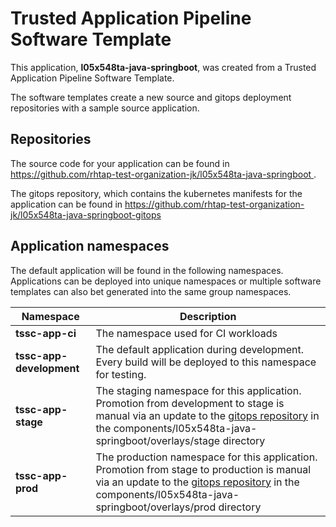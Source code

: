 # Trusted Application Pipeline Software Template

This application, **l05x548ta-java-springboot**, was created from a Trusted Application Pipeline Software Template.

The software templates create a new source and gitops deployment repositories with a sample source application. 

## Repositories

The source code for your application can be found in [https://github.com/rhtap-test-organization-jk/l05x548ta-java-springboot ](https://github.com/rhtap-test-organization-jk/l05x548ta-java-springboot ).
 
The gitops repository, which contains the kubernetes manifests for the application can be found in 
[https://github.com/rhtap-test-organization-jk/l05x548ta-java-springboot-gitops ](https://github.com/rhtap-test-organization-jk/l05x548ta-java-springboot-gitops ) 

## Application namespaces 

The default application will be found in the following namespaces. Applications can be deployed into unique namespaces or multiple software templates can also bet generated into the same group namespaces.  

|  Namespace   |  Description   |  
| -------- | -------- |
| **tssc-app-ci** | The namespace used for CI workloads |
| **tssc-app-development** | The default application during development. Every build will be deployed to this namespace for testing. |
| **tssc-app-stage** | The staging namespace for this application. Promotion from development to stage is manual via an update to the [gitops repository](https://github.com/rhtap-test-organization-jk/l05x548ta-java-springboot-gitops ) in the components/l05x548ta-java-springboot/overlays/stage directory |
| **tssc-app-prod** | The production namespace for this application. Promotion from stage to production is manual via an update to the [gitops repository](https://github.com/rhtap-test-organization-jk/l05x548ta-java-springboot-gitops ) in the components/l05x548ta-java-springboot/overlays/prod directory |